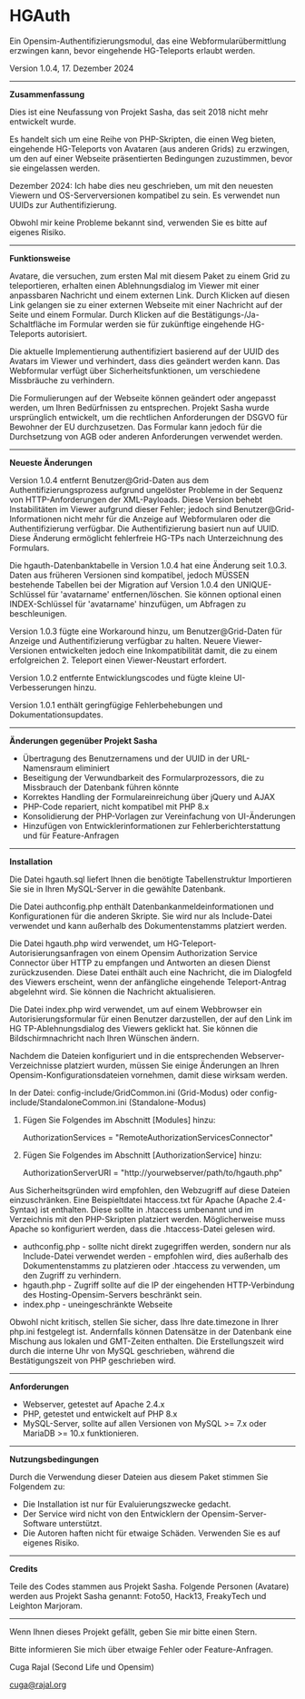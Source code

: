 # HGAuth

Ein Opensim-Authentifizierungsmodul, das eine Webformularübermittlung erzwingen kann, bevor eingehende HG-Teleports erlaubt werden.

Version 1.0.4, 17. Dezember 2024

-----
**Zusammenfassung**

Dies ist eine Neufassung von Projekt Sasha, das seit 2018 nicht mehr entwickelt wurde.

Es handelt sich um eine Reihe von PHP-Skripten, die einen Weg bieten, eingehende HG-Teleports von Avataren (aus anderen Grids) zu erzwingen, um den auf einer Webseite präsentierten Bedingungen zuzustimmen, bevor sie eingelassen werden.

Dezember 2024: Ich habe dies neu geschrieben, um mit den neuesten Viewern und OS-Serverversionen kompatibel zu sein. Es verwendet nun UUIDs zur Authentifizierung.

Obwohl mir keine Probleme bekannt sind, verwenden Sie es bitte auf eigenes Risiko.

-----
**Funktionsweise**

Avatare, die versuchen, zum ersten Mal mit diesem Paket zu einem Grid zu teleportieren, erhalten einen Ablehnungsdialog im Viewer mit einer anpassbaren Nachricht und einem externen Link. Durch Klicken auf diesen Link gelangen sie zu einer externen Webseite mit einer Nachricht auf der Seite und einem Formular. Durch Klicken auf die Bestätigungs-/Ja-Schaltfläche im Formular werden sie für zukünftige eingehende HG-Teleports autorisiert.

Die aktuelle Implementierung authentifiziert basierend auf der UUID des Avatars im Viewer und verhindert, dass dies geändert werden kann. Das Webformular verfügt über Sicherheitsfunktionen, um verschiedene Missbräuche zu verhindern.

Die Formulierungen auf der Webseite können geändert oder angepasst werden, um Ihren Bedürfnissen zu entsprechen. Projekt Sasha wurde ursprünglich entwickelt, um die rechtlichen Anforderungen der DSGVO für Bewohner der EU durchzusetzen. Das Formular kann jedoch für die Durchsetzung von AGB oder anderen Anforderungen verwendet werden.

-----
**Neueste Änderungen**

Version 1.0.4 entfernt Benutzer@Grid-Daten aus dem Authentifizierungsprozess aufgrund ungelöster Probleme in der Sequenz von HTTP-Anforderungen der XML-Payloads. Diese Version behebt Instabilitäten im Viewer aufgrund dieser Fehler; jedoch sind Benutzer@Grid-Informationen nicht mehr für die Anzeige auf Webformularen oder die Authentifizierung verfügbar. Die Authentifizierung basiert nun auf UUID. Diese Änderung ermöglicht fehlerfreie HG-TPs nach Unterzeichnung des Formulars.

Die hgauth-Datenbanktabelle in Version 1.0.4 hat eine Änderung seit 1.0.3. Daten aus früheren Versionen sind kompatibel, jedoch MÜSSEN bestehende Tabellen bei der Migration auf Version 1.0.4 den UNIQUE-Schlüssel für 'avatarname' entfernen/löschen. Sie können optional einen INDEX-Schlüssel für 'avatarname' hinzufügen, um Abfragen zu beschleunigen.

Version 1.0.3 fügte eine Workaround hinzu, um Benutzer@Grid-Daten für Anzeige und Authentifizierung verfügbar zu halten. Neuere Viewer-Versionen entwickelten jedoch eine Inkompatibilität damit, die zu einem erfolgreichen 2. Teleport einen Viewer-Neustart erfordert.

Version 1.0.2 entfernte Entwicklungscodes und fügte kleine UI-Verbesserungen hinzu.

Version 1.0.1 enthält geringfügige Fehlerbehebungen und Dokumentationsupdates.

-----
**Änderungen gegenüber Projekt Sasha**

- Übertragung des Benutzernamens und der UUID in der URL-Namensraum eliminiert
- Beseitigung der Verwundbarkeit des Formularprozessors, die zu Missbrauch der Datenbank führen könnte
- Korrektes Handling der Formulareinreichung über jQuery und AJAX
- PHP-Code repariert, nicht kompatibel mit PHP 8.x
- Konsolidierung der PHP-Vorlagen zur Vereinfachung von UI-Änderungen
- Hinzufügen von Entwicklerinformationen zur Fehlerberichterstattung und für Feature-Anfragen

-----
**Installation**

Die Datei hgauth.sql liefert Ihnen die benötigte Tabellenstruktur
Importieren Sie sie in Ihren MySQL-Server in die gewählte Datenbank.

Die Datei authconfig.php enthält Datenbankanmeldeinformationen und Konfigurationen für
die anderen Skripte. Sie wird nur als Include-Datei verwendet und kann außerhalb
des Dokumentenstamms platziert werden.

Die Datei hgauth.php wird verwendet, um HG-Teleport-Autorisierungsanfragen von einem Opensim Authorization Service Connector über HTTP zu empfangen und Antworten an diesen Dienst zurückzusenden. Diese Datei enthält auch eine Nachricht, die im Dialogfeld des Viewers erscheint, wenn der anfängliche eingehende Teleport-Antrag abgelehnt wird. Sie können die Nachricht aktualisieren.

Die Datei index.php wird verwendet, um auf einem Webbrowser ein Autorisierungsformular für einen Benutzer darzustellen, der auf den Link im HG TP-Ablehnungsdialog des Viewers geklickt hat. Sie können die Bildschirmnachricht nach Ihren Wünschen ändern.

Nachdem die Dateien konfiguriert und in die entsprechenden Webserver-Verzeichnisse platziert wurden, müssen Sie einige Änderungen an Ihren Opensim-Konfigurationsdateien vornehmen, damit diese wirksam werden.

In der Datei:
config-include/GridCommon.ini (Grid-Modus)
oder
config-include/StandaloneCommon.ini (Standalone-Modus)

1) Fügen Sie Folgendes im Abschnitt [Modules] hinzu:

   AuthorizationServices = "RemoteAuthorizationServicesConnector"

2) Fügen Sie Folgendes im Abschnitt [AuthorizationService] hinzu:

   AuthorizationServerURI = "http://yourwebserver/path/to/hgauth.php"

Aus Sicherheitsgründen wird empfohlen, den Webzugriff auf diese Dateien einzuschränken. Eine Beispieltdatei htaccess.txt für Apache (Apache 2.4-Syntax) ist enthalten. Diese sollte in .htaccess umbenannt und im Verzeichnis mit den PHP-Skripten platziert werden. Möglicherweise muss Apache so konfiguriert werden, dass die .htaccess-Datei gelesen wird.

- authconfig.php - sollte nicht direkt zugegriffen werden, sondern nur als Include-Datei verwendet werden - empfohlen wird, dies außerhalb des Dokumentenstamms zu platzieren oder .htaccess zu verwenden, um den Zugriff zu verhindern.
- hgauth.php - Zugriff sollte auf die IP der eingehenden HTTP-Verbindung des Hosting-Opensim-Servers beschränkt sein.
- index.php - uneingeschränkte Webseite

Obwohl nicht kritisch, stellen Sie sicher, dass Ihre date.timezone in Ihrer php.ini festgelegt ist. Andernfalls können Datensätze in der Datenbank eine Mischung aus lokalen und GMT-Zeiten enthalten. Die Erstellungszeit wird durch die interne Uhr von MySQL geschrieben, während die Bestätigungszeit von PHP geschrieben wird.

-----
**Anforderungen**

- Webserver, getestet auf Apache 2.4.x
- PHP, getestet und entwickelt auf PHP 8.x
- MySQL-Server, sollte auf allen Versionen von MySQL >= 7.x oder MariaDB >= 10.x funktionieren.

-----
**Nutzungsbedingungen**

Durch die Verwendung dieser Dateien aus diesem Paket stimmen Sie Folgendem zu:
- Die Installation ist nur für Evaluierungszwecke gedacht.
- Der Service wird nicht von den Entwicklern der Opensim-Server-Software unterstützt.
- Die Autoren haften nicht für etwaige Schäden. Verwenden Sie es auf eigenes Risiko.

-----
**Credits**

Teile des Codes stammen aus Projekt Sasha. Folgende Personen (Avatare) werden aus Projekt Sasha genannt: Foto50, Hack13, FreakyTech und Leighton Marjoram.

-----

Wenn Ihnen dieses Projekt gefällt, geben Sie mir bitte einen Stern.

Bitte informieren Sie mich über etwaige Fehler oder Feature-Anfragen.

Cuga Rajal (Second Life und Opensim)

cuga@rajal.org
